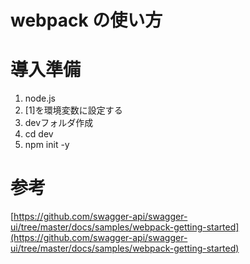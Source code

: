 
# webpack の使い方

# 導入準備
1. node.js
2. [1]を環境変数に設定する
3. devフォルダ作成
4. cd dev
5. npm init -y

# 参考

[https://github.com/swagger-api/swagger-ui/tree/master/docs/samples/webpack-getting-started](https://github.com/swagger-api/swagger-ui/tree/master/docs/samples/webpack-getting-started)